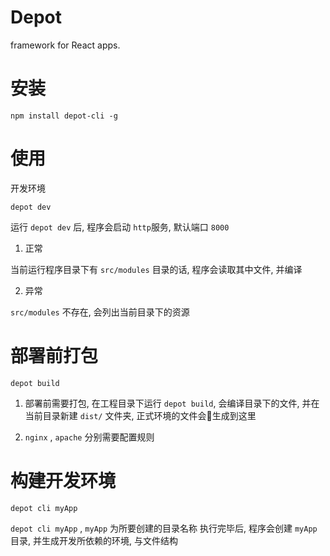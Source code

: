 # Depot

framework for React apps.

# 安装

```
npm install depot-cli -g
```

# 使用


开发环境

```
depot dev
```

运行 `depot dev` 后, 程序会启动 `http`服务, 默认端口 `8000`

1. 正常

当前运行程序目录下有 `src/modules` 目录的话, 程序会读取其中文件, 并编译

2. 异常

`src/modules` 不存在, 会列出当前目录下的资源

# 部署前打包

```
depot build
```

1. 部署前需要打包, 在工程目录下运行 `depot build`, 会编译目录下的文件, 并在当前目录新建 `dist/` 文件夹, 正式环境的文件会生成到这里

2. `nginx` , `apache` 分别需要配置规则

# 构建开发环境

```
depot cli myApp
```

`depot cli myApp` , `myApp` 为所要创建的目录名称
执行完毕后, 程序会创建  `myApp` 目录, 并生成开发所依赖的环境, 与文件结构

